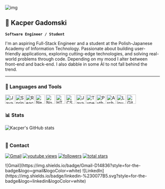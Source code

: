 ![img](https://i.imgur.com/rtlSYPr.png)

## 🚀 Kacper Gadomski

**`Software Engineer / Student`**

I'm an aspiring Full-Stack Engineer and a student at the Polish-Japanese Academy of Information Technology. Passionate about building user-friendly applications, exploring cutting-edge technologies, and solving real-world problems through code. Depending on my mood I alter between front-end and back-end. I also dabble in some AI to not fall behind the trend.

---

### 🧰 Languages and Tools

<img align="left" alt="Java" width="30px" src="https://cdn.jsdelivr.net/gh/devicons/devicon@latest/icons/java/java-original.svg" />
<img align="left" alt="Spring" width="30px" src="https://cdn.jsdelivr.net/gh/devicons/devicon@latest/icons/spring/spring-original.svg" />     
<img align="left" alt="React" width="30px" src="https://cdn.jsdelivr.net/gh/devicons/devicon@latest/icons/react/react-original.svg" />
<img align="left" alt="NextJS" width="30px" src="https://cdn.jsdelivr.net/gh/devicons/devicon@latest/icons/nextjs/nextjs-plain.svg" />      
<img align="left" alt="NodeJS" width="30px" src="https://cdn.jsdelivr.net/gh/devicons/devicon@latest/icons/nodejs/nodejs-original.svg" />
<img align="left" alt="HTML5" width="30px" src="https://cdn.jsdelivr.net/gh/devicons/devicon@latest/icons/html5/html5-plain.svg" />       
<img align="left" alt="CSS3" width="30px" src="https://cdn.jsdelivr.net/gh/devicons/devicon@latest/icons/css3/css3-plain.svg" />
<img align="left" alt="JavaScript" width="30px" src="https://cdn.jsdelivr.net/gh/devicons/devicon@latest/icons/javascript/javascript-plain.svg" />
<img align="left" alt="TypeScript" width="30px" src="https://cdn.jsdelivr.net/gh/devicons/devicon@latest/icons/typescript/typescript-plain.svg" />
<img align="left" alt="Python" width="30px" src="https://cdn.jsdelivr.net/gh/devicons/devicon@latest/icons/python/python-original.svg" />   
<img align="left" alt="Arch" width="30px" src="https://cdn.jsdelivr.net/gh/devicons/devicon@latest/icons/archlinux/archlinux-original.svg" />
<img align="left" alt="Linux" width="30px" src="https://cdn.jsdelivr.net/gh/devicons/devicon@latest/icons/linux/linux-original.svg" />
<img align="left" alt="Git" width="30px" src="https://cdn.jsdelivr.net/gh/devicons/devicon@latest/icons/git/git-original.svg" />
<br />

#

### 📊 Stats

![Kacper's GitHub stats](https://github-readme-stats.vercel.app/api?username=k4cper-g&show_icons=true&theme=dark)

#

### 📱 Contact

<p align="left">
      <a href="https://mail.google.com/mail/u/0/?fs=1&to=k4cpergadomski@gmail.com&su=&body=&tf=cm">
         <img alt="Gmail" src="https://img.shields.io/badge/Gmail-D14836?style=for-the-badge&logo=gmail&logoColor=white"/></a> 
      <a href="https://www.youtube.com/c/fknight">
         <img alt="youtube views" title="YouTube views" src="https://custom-icon-badges.demolab.com/youtube/channel/views/UC2WHjPDvbE6O328n17ZGcfg?color=%23E1AD0E&logo=eye&logoColor=white&style=for-the-badge&labelColor=C79600"/></a> 
      <a href="https://github.com/ForrestKnight?tab=followers">
         <img alt="followers" title="Follow me on Github" src="https://custom-icon-badges.demolab.com/github/followers/ForrestKnight?color=236ad3&labelColor=1155ba&style=for-the-badge&logo=person-add&label=Follow&logoColor=white"/></a>
      <a href="https://github.com/ForrestKnight?tab=repositories&sort=stargazers">
         <img alt="total stars" title="Total stars on GitHub" src="https://custom-icon-badges.demolab.com/github/stars/ForrestKnight?color=55960c&style=for-the-badge&labelColor=488207&logo=star"/></a>
   </p>
![Gmail](https://img.shields.io/badge/Gmail-D14836?style=for-the-badge&logo=gmail&logoColor=white)
![LinkedIn](https://img.shields.io/badge/linkedin-%230077B5.svg?style=for-the-badge&logo=linkedin&logoColor=white)
